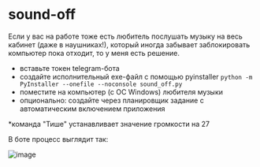 # sound-off

Если у вас на работе тоже есть любитель послушать музыку на весь кабинет (даже в наушниках!), который иногда забывает заблокировать компьютер пока отходит, то у меня есть решение.

- вставьте токен telegram-бота
- создайте исполнительный exe-файл с помощью pyinstaller 
```python -m PyInstaller --onefile --noconsole sound_off.py```
- поместите на компьютер (с OC Windows) любителя музыки
- опционально: создайте через планировщик задание с автоматическим включением приложения

*команда "Тише" устанавливает значение громкости на 27

В боте процесс выглядит так:

![image](https://user-images.githubusercontent.com/23462215/119099875-cd454e80-ba30-11eb-879f-c424fdf1e036.png)
